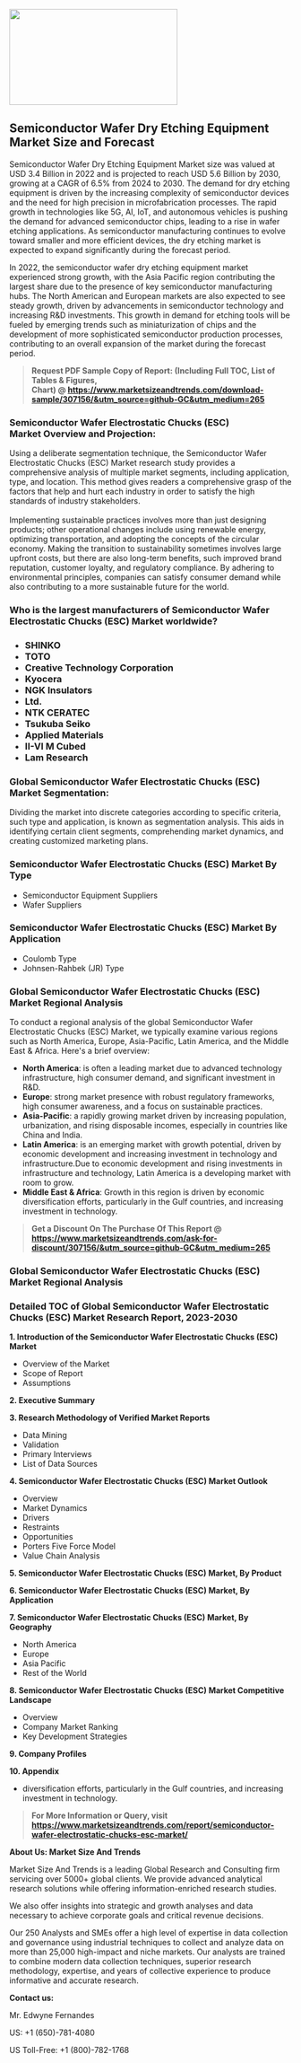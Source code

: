 <p><img class="alignnone size-medium wp-image-20088" src="https://ffe5etoiles.com/wp-content/uploads/2024/12/MST1-300x171.png" alt="" width="300" height="171" /></p><h2>Semiconductor Wafer Dry Etching Equipment Market Size and Forecast</h2><p>Semiconductor Wafer Dry Etching Equipment Market size was valued at USD 3.4 Billion in 2022 and is projected to reach USD 5.6 Billion by 2030, growing at a CAGR of 6.5% from 2024 to 2030. The demand for dry etching equipment is driven by the increasing complexity of semiconductor devices and the need for high precision in microfabrication processes. The rapid growth in technologies like 5G, AI, IoT, and autonomous vehicles is pushing the demand for advanced semiconductor chips, leading to a rise in wafer etching applications. As semiconductor manufacturing continues to evolve toward smaller and more efficient devices, the dry etching market is expected to expand significantly during the forecast period.</p><p>In 2022, the semiconductor wafer dry etching equipment market experienced strong growth, with the Asia Pacific region contributing the largest share due to the presence of key semiconductor manufacturing hubs. The North American and European markets are also expected to see steady growth, driven by advancements in semiconductor technology and increasing R&D investments. This growth in demand for etching tools will be fueled by emerging trends such as miniaturization of chips and the development of more sophisticated semiconductor production processes, contributing to an overall expansion of the market during the forecast period.</p></p><blockquote id="" class=""><strong>Request PDF Sample Copy of Report: (Including Full TOC, List of Tables &amp; Figures, Chart)&nbsp;@&nbsp;<strong><a href="https://www.marketsizeandtrends.com/download-sample/307156/&utm_source=github-GC&utm_medium=265" target="_blank">https://www.marketsizeandtrends.com/download-sample/307156/&utm_source=github-GC&utm_medium=265</a></strong></strong></blockquote><h3 id="" class="">Semiconductor Wafer Electrostatic Chucks (ESC) Market&nbsp;Overview and Projection:</h3><p id="" class="">Using a deliberate segmentation technique, the Semiconductor Wafer Electrostatic Chucks (ESC) Market research study provides a comprehensive analysis of multiple market segments, including application, type, and location. This method gives readers a comprehensive grasp of the factors that help and hurt each industry in order to satisfy the high standards of industry stakeholders. <br /> <br />Implementing sustainable practices involves more than just designing products; other operational changes include using renewable energy, optimizing transportation, and adopting the concepts of the circular economy. Making the transition to sustainability sometimes involves large upfront costs, but there are also long-term benefits, such improved brand reputation, customer loyalty, and regulatory compliance. By adhering to environmental principles, companies can satisfy consumer demand while also contributing to a more sustainable future for the world.</p><h3 id="" class="">Who is the largest manufacturers of&nbsp;Semiconductor Wafer Electrostatic Chucks (ESC) Market worldwide?</h3><h3 class=""><p><ul><li>SHINKO </li><li> TOTO </li><li> Creative Technology Corporation </li><li> Kyocera </li><li> NGK Insulators </li><li> Ltd. </li><li> NTK CERATEC </li><li> Tsukuba Seiko </li><li> Applied Materials </li><li> II-VI M Cubed </li><li> Lam Research</li></ul></p></h3><h3 id="" class="">Global&nbsp;Semiconductor Wafer Electrostatic Chucks (ESC) Market Segmentation:</h3><p id="" class="">Dividing the market into discrete categories according to specific criteria, such type and application, is known as segmentation analysis. This aids in identifying certain client segments, comprehending market dynamics, and creating customized marketing plans.</p><h3 id="" class="">Semiconductor Wafer Electrostatic Chucks (ESC) Market&nbsp;By Type</h3><p><p><ul><li>Semiconductor Equipment Suppliers</li><li> Wafer Suppliers</p></li></ul></p></p><h3 id="" class="">Semiconductor Wafer Electrostatic Chucks (ESC) Market&nbsp;By Application</h3><p class=""><p><ul><li>Coulomb Type</li><li> Johnsen-Rahbek (JR) Type</li></ul></p></p><h3 id="" class="">Global Semiconductor Wafer Electrostatic Chucks (ESC) Market Regional Analysis</h3><p id="" class="">To conduct a regional analysis of the global Semiconductor Wafer Electrostatic Chucks (ESC) Market, we typically examine various regions such as North America, Europe, Asia-Pacific, Latin America, and the Middle East &amp; Africa. Here's a brief overview:</p><ul><li><strong>North America</strong>: is often a leading market due to advanced technology infrastructure, high consumer demand, and significant investment in R&amp;D.</li><li><strong>Europe</strong>: strong market presence with robust regulatory frameworks, high consumer awareness, and a focus on sustainable practices.</li><li><strong>Asia-Pacific</strong>: a rapidly growing market driven by increasing population, urbanization, and rising disposable incomes, especially in countries like China and India.</li><li><strong>Latin America</strong>: is an emerging market with growth potential, driven by economic development and increasing investment in technology and infrastructure.Due to economic development and rising investments in infrastructure and technology, Latin America is a developing market with room to grow.</li><li><strong>Middle East &amp; Africa</strong>: Growth in this region is driven by economic diversification efforts, particularly in the Gulf countries, and increasing investment in technology.</li></ul><blockquote id="" class=""><strong>Get a Discount On The Purchase Of This Report @ <strong><a href="https://www.marketsizeandtrends.com/ask-for-discount/307156/&utm_source=github-GC&utm_medium=265" target="_blank">https://www.marketsizeandtrends.com/ask-for-discount/307156/&utm_source=github-GC&utm_medium=265</a></strong></strong></blockquote><h3 id="" class="">Global Semiconductor Wafer Electrostatic Chucks (ESC) Market Regional Analysis</h3><h3 id="" class="">Detailed TOC of Global Semiconductor Wafer Electrostatic Chucks (ESC) Market Research Report, 2023-2030</h3><p id="" class=""><strong>1. Introduction of the Semiconductor Wafer Electrostatic Chucks (ESC) Market</strong></p><ul><li>Overview of the Market</li><li>Scope of Report</li><li>Assumptions</li></ul><p id="" class=""><strong>2. Executive Summary</strong></p><p id="" class=""><strong>3. Research Methodology of Verified Market Reports</strong></p><ul><li>Data Mining</li><li>Validation</li><li>Primary Interviews</li><li>List of Data Sources</li></ul><p id="" class=""><strong>4. Semiconductor Wafer Electrostatic Chucks (ESC) Market Outlook</strong></p><ul><li>Overview</li><li>Market Dynamics</li><li>Drivers</li><li>Restraints</li><li>Opportunities</li><li>Porters Five Force Model</li><li>Value Chain Analysis</li></ul><p id="" class=""><strong>5. Semiconductor Wafer Electrostatic Chucks (ESC) Market, By Product</strong></p><p id="" class=""><strong>6. Semiconductor Wafer Electrostatic Chucks (ESC) Market, By Application</strong></p><p id="" class=""><strong>7. Semiconductor Wafer Electrostatic Chucks (ESC) Market, By Geography</strong></p><ul><li>North America</li><li>Europe</li><li>Asia Pacific</li><li>Rest of the World</li></ul><p id="" class=""><strong>8. Semiconductor Wafer Electrostatic Chucks (ESC) Market Competitive Landscape</strong></p><ul><li>Overview</li><li>Company Market Ranking</li><li>Key Development Strategies</li></ul><p id="" class=""><strong>9. Company Profiles</strong></p><p id="" class=""><strong>10. Appendix</strong></p><ul><li>diversification efforts, particularly in the Gulf countries, and increasing investment in technology.</li></ul><blockquote id="" class=""><strong>For More Information or Query, visit <strong><strong><a href="https://www.marketsizeandtrends.com/report/semiconductor-wafer-electrostatic-chucks-esc-market/" target="_blank">https://www.marketsizeandtrends.com/report/semiconductor-wafer-electrostatic-chucks-esc-market/</a></strong></strong></strong></blockquote><p id="" class=""><strong>About Us: Market Size And Trends</strong></p><p id="" class="">Market Size And Trends is a leading Global Research and Consulting firm servicing over 5000+ global clients. We provide advanced analytical research solutions while offering information-enriched research studies.</p><p id="" class="">We also offer insights into strategic and growth analyses and data necessary to achieve corporate goals and critical revenue decisions.</p><p id="" class="">Our 250 Analysts and SMEs offer a high level of expertise in data collection and governance using industrial techniques to collect and analyze data on more than 25,000 high-impact and niche markets. Our analysts are trained to combine modern data collection techniques, superior research methodology, expertise, and years of collective experience to produce informative and accurate research.</p><p id="" class=""><strong>Contact us:</strong></p><p id="" class="">Mr. Edwyne Fernandes</p><p id="" class="">US: +1 (650)-781-4080</p><p id="" class="">US Toll-Free: +1 (800)-782-1768</p>
